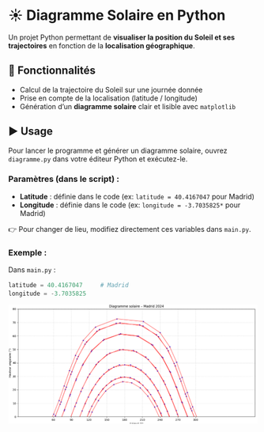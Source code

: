 # ☀️ Diagramme Solaire en Python  

Un projet Python permettant de **visualiser la position du Soleil et ses trajectoires** en fonction de la **localisation géographique**.  

## 📌 Fonctionnalités  
- Calcul de la trajectoire du Soleil sur une journée donnée  
- Prise en compte de la localisation (latitude / longitude)  
- Génération d’un **diagramme solaire** clair et lisible avec `matplotlib`
  
## ▶️ Usage  

Pour lancer le programme et générer un diagramme solaire, ouvrez `diagramme.py` dans votre éditeur Python et exécutez-le.  

### Paramètres (dans le script) :  
- **Latitude** : définie dans le code (ex: `latitude = 40.4167047` pour Madrid)  
- **Longitude** : définie dans le code (ex: `longitude = -3.7035825*` pour Madrid)  

👉 Pour changer de lieu, modifiez directement ces variables dans `main.py`.  
### Exemple :  
Dans `main.py` :  
```python
latitude = 40.4167047     # Madrid
longitude = -3.7035825
```
![Diagramme solaire](Madrid.png)
